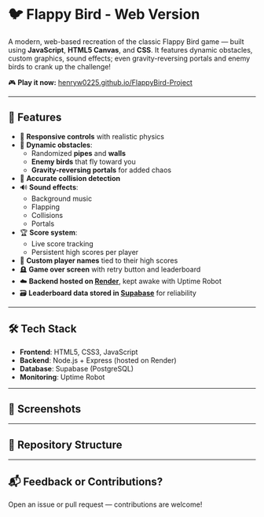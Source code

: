 # 🐦 Flappy Bird - Web Version

A modern, web-based recreation of the classic Flappy Bird game — built using **JavaScript**, **HTML5 Canvas**, and **CSS**. It features dynamic obstacles, custom graphics, sound effects; even gravity-reversing portals and enemy birds to crank up the challenge!

🎮 **Play it now:** [henryw0225.github.io/FlappyBird-Project](https://henryw0225.github.io/FlappyBird-Project/)

---

## 🚀 Features

- 🎯 **Responsive controls** with realistic physics
- 🔧 **Dynamic obstacles**:
  - Randomized **pipes** and **walls**
  - **Enemy birds** that fly toward you
  - **Gravity-reversing portals** for added chaos
- 🧠 **Accurate collision detection**
- 🔊 **Sound effects**:
  - Background music
  - Flapping
  - Collisions
  - Portals
- 🏆 **Score system**:
  - Live score tracking
  - Persistent high scores per player
- 👤 **Custom player names** tied to their high scores
- 🪦 **Game over screen** with retry button and leaderboard
- ☁️ **Backend hosted on [Render](https://render.com)**, kept awake with Uptime Robot
- 🗃️ **Leaderboard data stored in [Supabase](https://supabase.com)** for reliability

---

## 🛠️ Tech Stack

- **Frontend**: HTML5, CSS3, JavaScript
- **Backend**: Node.js + Express (hosted on Render)
- **Database**: Supabase (PostgreSQL)
- **Monitoring**: Uptime Robot

---

## 📸 Screenshots

---

## 📂 Repository Structure

---

## 📬 Feedback or Contributions?

Open an issue or pull request — contributions are welcome!






